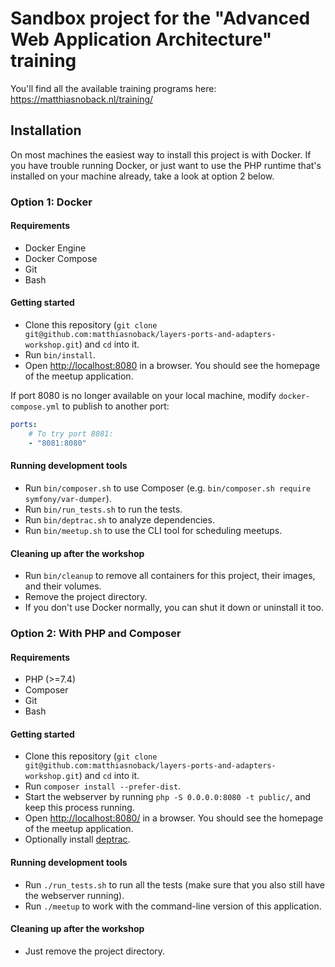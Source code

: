 # Sandbox project for the "Advanced Web Application Architecture" training

You'll find all the available training programs here: <https://matthiasnoback.nl/training/>

## Installation

On most machines the easiest way to install this project is with Docker. If you have trouble running Docker, or just want to use the PHP runtime that's installed on your machine already, take a look at option 2 below. 

### Option 1: Docker 

#### Requirements

- Docker Engine
- Docker Compose
- Git
- Bash

#### Getting started

- Clone this repository (`git clone git@github.com:matthiasnoback/layers-ports-and-adapters-workshop.git`) and `cd` into it.
- Run `bin/install`.
- Open <http://localhost:8080> in a browser. You should see the homepage of the meetup application.

If port 8080 is no longer available on your local machine, modify `docker-compose.yml` to publish to another port:

```yaml
ports:
    # To try port 8081:
    - "8081:8080"
```

#### Running development tools

- Run `bin/composer.sh` to use Composer (e.g. `bin/composer.sh require symfony/var-dumper`).
- Run `bin/run_tests.sh` to run the tests.
- Run `bin/deptrac.sh` to analyze dependencies.
- Run `bin/meetup.sh` to use the CLI tool for scheduling meetups.

#### Cleaning up after the workshop

- Run `bin/cleanup` to remove all containers for this project, their images, and their volumes.
- Remove the project directory.
- If you don't use Docker normally, you can shut it down or uninstall it too.

### Option 2: With PHP and Composer

#### Requirements

- PHP (>=7.4)
- Composer
- Git
- Bash

#### Getting started

- Clone this repository (`git clone git@github.com:matthiasnoback/layers-ports-and-adapters-workshop.git`) and `cd` into it.
- Run `composer install --prefer-dist`.
- Start the webserver by running `php -S 0.0.0.0:8080 -t public/`, and keep this process running.
- Open <http://localhost:8080/> in a browser. You should see the homepage of the meetup application.
- Optionally install [deptrac](https://github.com/sensiolabs-de/deptrac).

#### Running development tools

- Run `./run_tests.sh` to run all the tests (make sure that you also still have the webserver running). 
- Run `./meetup` to work with the command-line version of this application.

#### Cleaning up after the workshop

- Just remove the project directory.
